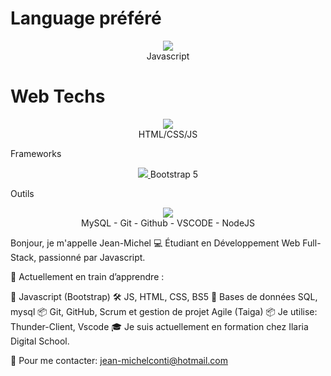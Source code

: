 <h1>Language préféré</h1>
<p align="center">
  <a href="https://skillicons.dev">
    <img src="https://skillicons.dev/icons?i=js" />
  </a>
  <br>
  Javascript
</p>

<h1>Web Techs</h1>
<p align="center">
  <a href="https://skillicons.dev">
    <img src="https://skillicons.dev/icons?i=html,css,js" />
  </a>
  <br>
  HTML/CSS/JS
</p>

Frameworks
<p align="center">
  <a href="https://skillicons.dev">
    <img src="https://skillicons.dev/icons?i=bootstrap" />
  </a>
  Bootstrap 5
</p>

Outils
<p align="center">
  <a href="https://skillicons.dev">
    <img src="https://skillicons.dev/icons?i=mysq,git,github,vscode,nodejs" />
  </a>
  <br>
  MySQL - Git - Github - VSCODE - NodeJS
</p>

Bonjour, je m'appelle Jean-Michel
💻 Étudiant en Développement Web Full-Stack, passionné par Javascript.

🚀 Actuellement en train d’apprendre :

🐍 Javascript (Bootstrap)
🛠️ JS, HTML, CSS, BS5
🧠 Bases de données SQL, mysql
📦 Git, GitHub, Scrum et gestion de projet Agile (Taiga)
📦 Je utilise: Thunder-Client, Vscode
🎓 Je suis actuellement en formation chez Ilaria Digital School.

🎯 Pour me contacter: jean-michelconti@hotmail.com
